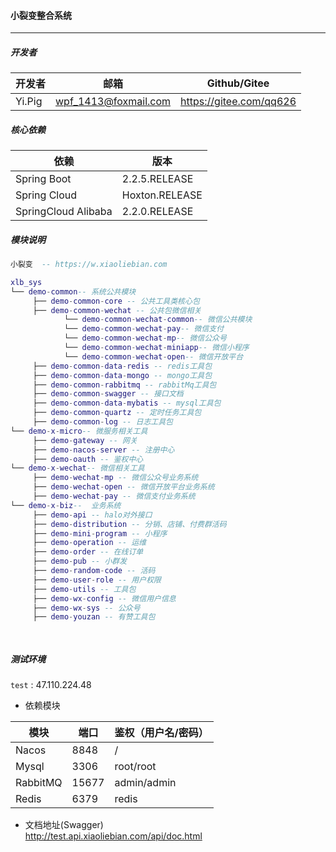#### 小裂变整合系统  

---
##### 开发者
开发者  | 邮箱  | Github/Gitee
--- | --- | ---
Yi.Pig | wpf_1413@foxmail.com | https://gitee.com/qq626  

 


##### 核心依赖 


依赖 | 版本
---|---
Spring Boot |  2.2.5.RELEASE  
Spring Cloud | Hoxton.RELEASE   
SpringCloud Alibaba | 2.2.0.RELEASE   
   

##### 模块说明
```lua
小裂变  -- https://w.xiaoliebian.com

xlb_sys
└── demo-common-- 系统公共模块 
     ├── demo-common-core -- 公共工具类核心包
     ├── demo-common-wechat -- 公共包微信相关
            └── demo-common-wechat-common-- 微信公共模块 
            └── demo-common-wechat-pay-- 微信支付 
            └── demo-common-wechat-mp-- 微信公众号 
            └── demo-common-wechat-miniapp-- 微信小程序 
            └── demo-common-wechat-open-- 微信开放平台 
     ├── demo-common-data-redis -- redis工具包
     ├── demo-common-data-mongo -- mongo工具包
     ├── demo-common-rabbitmq -- rabbitMq工具包
     ├── demo-common-swagger -- 接口文档
     ├── demo-common-data-mybatis -- mysql工具包
     ├── demo-common-quartz -- 定时任务工具包
     ├── demo-common-log -- 日志工具包
└── demo-x-micro-- 微服务相关工具 
     ├── demo-gateway -- 网关
     ├── demo-nacos-server -- 注册中心
     ├── demo-oauth -- 鉴权中心
└── demo-x-wechat-- 微信相关工具 
     ├── demo-wechat-mp -- 微信公众号业务系统
     ├── demo-wechat-open -- 微信开放平台业务系统
     ├── demo-wechat-pay -- 微信支付业务系统
└── demo-x-biz--  业务系统
     ├── demo-api -- halo对外接口
     ├── demo-distribution -- 分销、店铺、付费群活码
     ├── demo-mini-program -- 小程序
     ├── demo-operation -- 运维
     ├── demo-order -- 在线订单
     ├── demo-pub -- 小群发
     ├── demo-random-code -- 活码
     ├── demo-user-role -- 用户权限
     ├── demo-utils -- 工具包
     ├── demo-wx-config -- 微信用户信息
     ├── demo-wx-sys -- 公众号
     ├── demo-youzan -- 有赞工具包

	 
```
  
##### 测试环境
`test`  : 47.110.224.48

- 依赖模块

模块 | 端口 | 鉴权（用户名/密码）  
--- | --- | ---
Nacos | 8848 | /  
Mysql | 3306 | root/root  
RabbitMQ | 15677 | admin/admin  
Redis | 6379 | redis  

- 文档地址(Swagger)  
http://test.api.xiaoliebian.com/api/doc.html
 